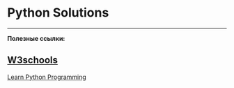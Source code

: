# Python Solutions
---
**Полезные ссылки:**

[W3schools](https://www.w3schools.com/python)
---
[Learn Python Programming](https://www.programiz.com/python-programming)
